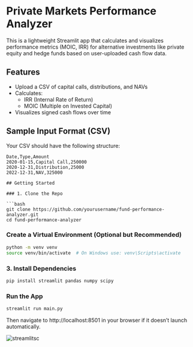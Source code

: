 # Private Markets Performance Analyzer

This is a lightweight Streamlit app that calculates and visualizes performance metrics (MOIC, IRR) for alternative investments like private equity and hedge funds based on user-uploaded cash flow data.

## Features

- Upload a CSV of capital calls, distributions, and NAVs
- Calculates:
  - IRR (Internal Rate of Return)
  - MOIC (Multiple on Invested Capital)
- Visualizes signed cash flows over time

## Sample Input Format (CSV)

Your CSV should have the following structure:

```csv
Date,Type,Amount
2020-01-15,Capital Call,250000
2020-12-31,Distribution,25000
2022-12-31,NAV,325000

## Getting Started

### 1. Clone the Repo

```bash
git clone https://github.com/yourusername/fund-performance-analyzer.git
cd fund-performance-analyzer
```

### Create a Virtual Environment (Optional but Recommended)
```bash
python -m venv venv
source venv/bin/activate  # On Windows use: venv\Scripts\activate
```

### 3. Install Dependencies
```bash
pip install streamlit pandas numpy scipy
```
### Run the App
```bash
streamlit run main.py
```
Then navigate to http://localhost:8501 in your browser if it doesn’t launch automatically.

![streamlitsc](https://github.com/user-attachments/assets/1d1071a1-816d-4074-9a41-519f521e3472)


 
